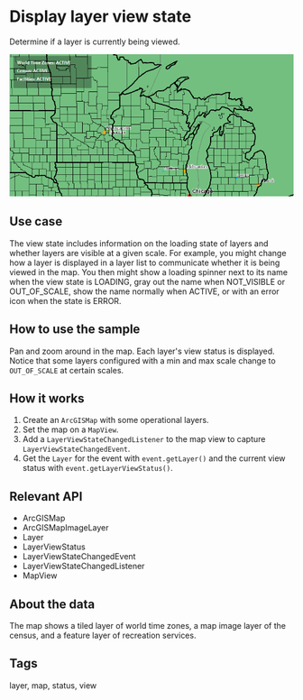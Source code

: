 # Display layer view state

Determine if a layer is currently being viewed.

![Image of display layer view state](DisplayLayerViewState.png)

## Use case

The view state includes information on the loading state of layers and whether layers are visible at a given scale. For example, you might change how a layer is displayed in a layer list to communicate whether it is being viewed in the map. You then might show a loading spinner next to its name when the view state is LOADING, gray out the name when NOT_VISIBLE or OUT_OF_SCALE, show the name normally when ACTIVE, or with an error icon when the state is ERROR.

## How to use the sample

Pan and zoom around in the map. Each layer's view status is displayed. Notice that some layers configured with a min and max scale change to `OUT_OF_SCALE` at certain scales.

## How it works

1. Create an `ArcGISMap` with some operational layers.
2. Set the map on a `MapView`.
3. Add a `LayerViewStateChangedListener` to the map view to capture `LayerViewStateChangedEvent`.
4. Get the `Layer` for the event with `event.getLayer()` and the current view status with `event.getLayerViewStatus()`.

## Relevant API

* ArcGISMap
* ArcGISMapImageLayer
* Layer
* LayerViewStatus
* LayerViewStateChangedEvent
* LayerViewStateChangedListener
* MapView

## About the data

The map shows a tiled layer of world time zones, a map image layer of the census, and a feature layer of recreation services.

## Tags

layer, map, status, view
